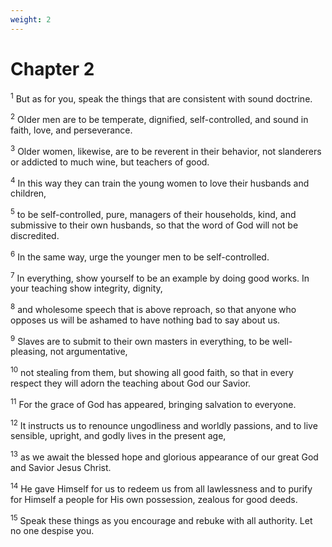 ```yaml
---
weight: 2
---
```


# Chapter 2

<sup>1</sup> But as for you, speak the things that are consistent with sound doctrine. 

<sup>2</sup> Older men are to be temperate, dignified, self-controlled, and sound in faith, love, and perseverance. 

<sup>3</sup> Older women, likewise, are to be reverent in their behavior, not slanderers or addicted to much wine, but teachers of good. 

<sup>4</sup> In this way they can train the young women to love their husbands and children, 

<sup>5</sup> to be self-controlled, pure, managers of their households, kind, and submissive to their own husbands, so that the word of God will not be discredited. 

<sup>6</sup> In the same way, urge the younger men to be self-controlled. 

<sup>7</sup> In everything, show yourself to be an example by doing good works. In your teaching show integrity, dignity, 

<sup>8</sup> and wholesome speech that is above reproach, so that anyone who opposes us will be ashamed to have nothing bad to say about us. 

<sup>9</sup> Slaves are to submit to their own masters in everything, to be well-pleasing, not argumentative, 

<sup>10</sup> not stealing from them, but showing all good faith, so that in every respect they will adorn the teaching about God our Savior. 

<sup>11</sup> For the grace of God has appeared, bringing salvation to everyone. 

<sup>12</sup> It instructs us to renounce ungodliness and worldly passions, and to live sensible, upright, and godly lives in the present age, 

<sup>13</sup> as we await the blessed hope and glorious appearance of our great God and Savior Jesus Christ. 

<sup>14</sup> He gave Himself for us to redeem us from all lawlessness and to purify for Himself a people for His own possession, zealous for good deeds. 

<sup>15</sup> Speak these things as you encourage and rebuke with all authority. Let no one despise you. 


